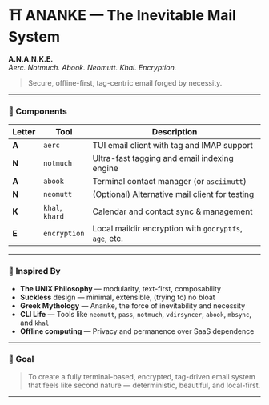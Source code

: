 # ⛩️ ANANKE — The Inevitable Mail System

**A.N.A.N.K.E.**  
*Aerc. Notmuch. Abook. Neomutt. Khal. Encryption.*

> Secure, offline-first, tag-centric email forged by necessity.

---

### 🔧 Components

| Letter | Tool         | Description                                     |
|--------|--------------|-------------------------------------------------|
| **A**  | `aerc`        | TUI email client with tag and IMAP support      |
| **N**  | `notmuch`     | Ultra-fast tagging and email indexing engine    |
| **A**  | `abook`       | Terminal contact manager (or `asciimutt`)       |
| **N**  | `neomutt`     | (Optional) Alternative mail client for testing  |
| **K**  | `khal`, `khard` | Calendar and contact sync & management       |
| **E**  | `encryption`  | Local maildir encryption with `gocryptfs`, `age`, etc. |

---

### 🧠 Inspired By

- **The UNIX Philosophy** — modularity, text-first, composability  
- **Suckless** design — minimal, extensible, (trying to) no bloat  
- **Greek Mythology** — Ananke, the force of inevitability and necessity  
- **CLI Life** — Tools like `neomutt`, `pass`, `notmuch`, `vdirsyncer`, `abook`, `mbsync`, and `khal`  
- **Offline computing** — Privacy and permanence over SaaS dependence

---

### 🚀 Goal

> To create a fully terminal-based, encrypted, tag-driven email system that feels like second nature — deterministic, beautiful, and local-first.

---

